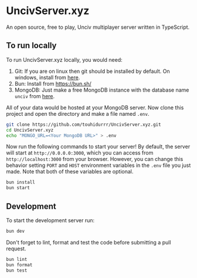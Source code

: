 # UncivServer.xyz

An open source, free to play, Unciv multiplayer server written in TypeScript.

## To run locally

To run UncivServer.xyz locally, you would need:

1. Git: If you are on linux then git should be installed by default. On windows, install from
   [here](https://git-scm.com/download/win).
2. Bun: Install from https://bun.sh/
3. MongoDB: Just make a free MongoDB instance with the database name `unciv` from
   [here](https://www.mongodb.com/cloud/atlas/register).

All of your data would be hosted at your MongoDB server. Now clone this project and open the
directory and make a file named `.env`.

```bash
git clone https://github.com/touhidurrr/UncivServer.xyz.git
cd UncivServer.xyz
echo "MONGO_URL=<Your MongoDB URL>" > .env
```

Now run the following commands to start your server! By default, the server will start at
`http://0.0.0.0:3000`, which you can access from `http://localhost:3000` from your browser. However,
you can change this behavior setting `PORT` and `HOST` environment variables in the `.env` file you
just made. Note that both of these variables are optional.

```bash
bun install
bun start
```

## Development

To start the development server run:

```bash
bun dev
```

Don't forget to lint, format and test the code before submitting a pull request.

```bash
bun lint
bun format
bun test
```
